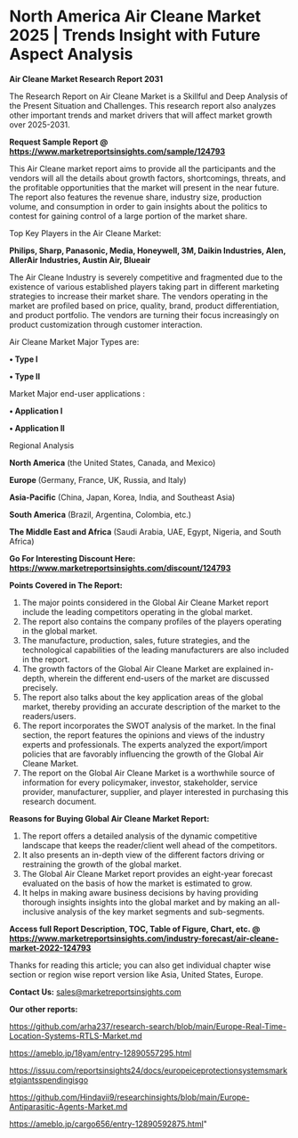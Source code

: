 # North America Air Cleane Market 2025 | Trends Insight with Future Aspect Analysis

<strong>Air Cleane Market Research Report 2031</strong>

The Research Report on Air Cleane Market is a Skillful and Deep Analysis of the Present Situation and Challenges. This research report also analyzes other important trends and market drivers that will affect market growth over 2025-2031.

<strong>Request Sample Report @ <a href=https://www.marketreportsinsights.com/sample/124793>https://www.marketreportsinsights.com/sample/124793</a></strong>

This Air Cleane market report aims to provide all the participants and the vendors will all the details about growth factors, shortcomings, threats, and the profitable opportunities that the market will present in the near future. The report also features the revenue share, industry size, production volume, and consumption in order to gain insights about the politics to contest for gaining control of a large portion of the market share.

Top Key Players in the Air Cleane Market:

<strong>Philips, Sharp, Panasonic, Media, Honeywell, 3M, Daikin Industries, Alen, AllerAir Industries, Austin Air, Blueair</strong>

The Air Cleane Industry is severely competitive and fragmented due to the existence of various established players taking part in different marketing strategies to increase their market share. The vendors operating in the market are profiled based on price, quality, brand, product differentiation, and product portfolio. The vendors are turning their focus increasingly on product customization through customer interaction.

Air Cleane Market Major Types are:

<strong>• Type I

• Type II</strong>

Market Major end-user applications :

<strong>• Application I

• Application II</strong>

Regional Analysis

</u><strong><b>North America</b></strong> (the United States, Canada, and Mexico)

<strong><b>Europe </b></strong>(Germany, France, UK, Russia, and Italy)

<strong><b>Asia-Pacific</b></strong> (China, Japan, Korea, India, and Southeast Asia)

<strong><b>South America</b></strong> (Brazil, Argentina, Colombia, etc.)

<strong><b>The Middle East and Africa</b></strong> (Saudi Arabia, UAE, Egypt, Nigeria, and South Africa)

<strong>Go For Interesting Discount Here: <a href=https://www.marketreportsinsights.com/discount/124793>https://www.marketreportsinsights.com/discount/124793</a></strong>

<strong>Points Covered in The Report:</strong>
<ol>
  <li>The major points considered in the Global Air Cleane Market report include the leading competitors operating in the global market.</li>
  <li>The report also contains the company profiles of the players operating in the global market.</li>
  <li>The manufacture, production, sales, future strategies, and the technological capabilities of the leading manufacturers are also included in the report.</li>
  <li>The growth factors of the Global Air Cleane Market are explained in-depth, wherein the different end-users of the market are discussed precisely.</li>
  <li>The report also talks about the key application areas of the global market, thereby providing an accurate description of the market to the readers/users.</li>
  <li>The report incorporates the SWOT analysis of the market. In the final section, the report features the opinions and views of the industry experts and professionals. The experts analyzed the export/import policies that are favorably influencing the growth of the Global Air Cleane Market.</li>
  <li>The report on the Global Air Cleane Market is a worthwhile source of information for every policymaker, investor, stakeholder, service provider, manufacturer, supplier, and player interested in purchasing this research document.</li>
</ol>
<strong>Reasons for Buying Global Air Cleane Market Report:</strong>

<ol>
  <li>The report offers a detailed analysis of the dynamic competitive landscape that keeps the reader/client well ahead of the competitors.</li>
  <li>It also presents an in-depth view of the different factors driving or restraining the growth of the global market.</li>
  <li>The Global Air Cleane Market report provides an eight-year forecast evaluated on the basis of how the market is estimated to grow.</li>
  <li>It helps in making aware business decisions by having providing thorough insights insights into the global market and by making an all-inclusive analysis of the key market segments and sub-segments.</li>
</ol>
<strong>Access full Report Description, TOC, Table of Figure, Chart, etc. @ <a href=https://www.marketreportsinsights.com/industry-forecast/air-cleane-market-2022-124793>https://www.marketreportsinsights.com/industry-forecast/air-cleane-market-2022-124793</a></strong>


Thanks for reading this article; you can also get individual chapter wise section or region wise report version like Asia, United States, Europe.

<strong>Contact Us:</strong>
sales@marketreportsinsights.com

<strong>Our other reports:</strong>

<a href=https://github.com/arha237/research-search/blob/main/Europe-Real-Time-Location-Systems-RTLS-Market.md>https://github.com/arha237/research-search/blob/main/Europe-Real-Time-Location-Systems-RTLS-Market.md</a>

<a href=https://ameblo.jp/18yam/entry-12890557295.html>https://ameblo.jp/18yam/entry-12890557295.html</a>

<a href=https://issuu.com/reportsinsights24/docs/europeiceprotectionsystemsmarketgiantsspendingisgo>https://issuu.com/reportsinsights24/docs/europeiceprotectionsystemsmarketgiantsspendingisgo</a>

<a href=https://github.com/Hindavii9/researchinsights/blob/main/Europe-Antiparasitic-Agents-Market.md>https://github.com/Hindavii9/researchinsights/blob/main/Europe-Antiparasitic-Agents-Market.md</a>

<a href=https://ameblo.jp/cargo656/entry-12890592875.html>https://ameblo.jp/cargo656/entry-12890592875.html</a>"
